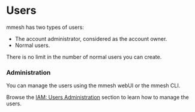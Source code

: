 # Users

mmesh has two types of users:

- The account administrator, considered as the account owner.
- Normal users.

There is no limit in the number of normal users you can create.

### Administration

You can manage the users using the mmesh webUI or the mmesh CLI.

Browse the [IAM: Users Administration](/docs/platform/administration/iam-users/) section to learn how to manage the users.
